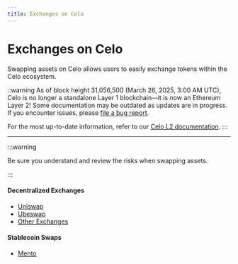 ```yaml
---
title: Exchanges on Celo
---
```


# Exchanges on Celo

Swapping assets on Celo allows users to easily exchange tokens within the Celo ecosystem.

::warning
As of block height 31,056,500 (March 26, 2025, 3:00 AM UTC), Celo is no longer a standalone Layer 1 blockchain—it is now an Ethereum Layer 2!
Some documentation may be outdated as updates are in progress. If you encounter issues, please [file a bug report](https://github.com/celo-org/docs/issues/new/choose).

For the most up-to-date information, refer to our [Celo L2 documentation](https://docs.celo.org/cel2).
:::

---

:::warning

Be sure you understand and review the risks when swapping assets.

:::

#### Decentralized Exchanges

- [Uniswap](https://app.uniswap.org/)
- [Ubeswap](https://app.ubeswap.org/#/swap)
- [Other Exchanges](https://coinmarketcap.com/currencies/celo/)

#### Stablecoin Swaps

- [Mento](https://app.mento.org/)